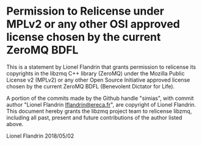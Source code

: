 # Permission to Relicense under MPLv2 or any other OSI approved license chosen by the current ZeroMQ BDFL

This is a statement by Lionel Flandrin
that grants permission to relicense its copyrights in the libzmq C++
library (ZeroMQ) under the Mozilla Public License v2 (MPLv2) or any other
Open Source Initiative approved license chosen by the current ZeroMQ
BDFL (Benevolent Dictator for Life).

A portion of the commits made by the Github handle "simias", with
commit author "Lionel Flandrin lflandrin@ereca.fr", are copyright of Lionel Flandrin.
This document hereby grants the libzmq project team to relicense libzmq,
including all past, present and future contributions of the author listed above.

Lionel Flandrin
2018/05/02
